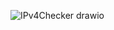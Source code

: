 ![IPv4Checker drawio](https://github.com/user-attachments/assets/fe3d06cf-635a-495c-adb8-d0d813f489c0)
